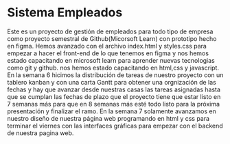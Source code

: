 # Sistema Empleados
Este es un proyecto de gestión de empleados para todo tipo de empresa como proyecto semestral de Github(Micorsoft Learn) 
con prototipo hecho en figma.
Hemos avanzado con el archivo index.html y styles.css para empezar a hacer el front-end de lo que tenemos en figma 
y nos hemos estado capacitando en microsoft learn para aprender nuevas tecnologias como git y github.
nos hemos estado capacitando en html,css y javascript. En la semana 6 hicimos la distribución de tareas de nuestro proyecto con un tablero kanban y con una carta Gantt para obtener una orgnización de las fechas y hay que avanzar desde nuestras casas las tareas asignadas hasta que se cumplan las fechas de plazo que el proyecto tiene que estar listo en 7 semanas más para que en 8 semanas más esté todo listo para la próxima presentación y finalizar el ramo. En la semana 7 solamente avanzamos en nuestro diseño de nuestra página web programando en html y css para terminar el viernes con las interfaces gráficas para empezar con el backend de nuestra pagina web.
